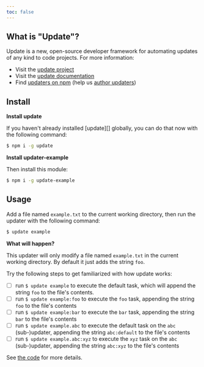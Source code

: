 ```yaml
---
toc: false
---
```

## What is "Update"?

Update is a new, open-source developer framework for automating updates of any kind to code projects. For more information:

- Visit the [update project](https://github.com/update/update)
- Visit the [update documentation](https://github.com/update/update)
- Find [updaters on npm](https://www.npmjs.com/browse/keyword/update-updater) (help us [author updaters](https://github.com/update/update/blob/master/docs/updaters.md))

## Install

**Install update**

If you haven't already installed [update][] globally, you can do that now with the following command:

```sh
$ npm i -g update
```

**Install updater-example**

Then install this module:

```sh
$ npm i -g update-example
```

## Usage

Add a file named `example.txt` to the current working directory, then run the updater with the following command:

```sh
$ update example
```

**What will happen?**

This updater will only modify a file named `example.txt` in the current working directory. By default it just adds the string `foo`.

Try the following steps to get familiarized with how update works:

- [ ] run `$ update example` to execute the default task, which will append the string `foo` to the file's contents.
- [ ] run `$ update example:foo` to execute the `foo` task, appending the string `foo` to the file's contents
- [ ] run `$ update example:bar` to execute the `bar` task, appending the string `bar` to the file's contents
- [ ] run `$ update example.abc` to execute the default task on the `abc` (sub-)updater, appending the string `abc:default` to the file's contents
- [ ] run `$ update example.abc:xyz` to execute the `xyz` task on the `abc` (sub-)updater, appending the string `abc:xyz` to the file's contents

See [the code](updatefile.js) for more details.

